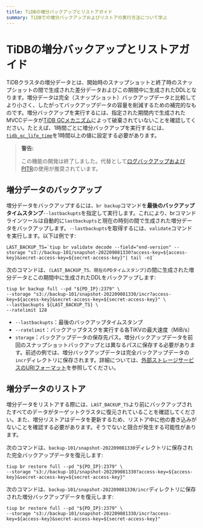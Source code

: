 ```yaml
---
title: TiDBの増分バックアップとリストアガイド
summary: TiDBでの増分バックアップおよびリストアの実行方法について学ぶ
---
```


# TiDBの増分バックアップとリストアガイド

TiDBクラスタの増分データとは、開始時のスナップショットと終了時のスナップショットの間で生成された差分データおよびこの期間中に生成されたDDLとなります。増分データは完全（スナップショット）バックアップデータと比較してより小さく、したがってバックアップデータの容量を削減するための補完的なものです。増分バックアップを実行するには、指定された期間内で生成されたMVCCデータが[TiDB GCメカニズム](/garbage-collection-overview.md)によって破棄されていないことを確認してください。たとえば、1時間ごとに増分バックアップを実行するには、[`tidb_gc_life_time`](/system-variables.md#tidb_gc_life_time-new-in-v50)を1時間以上の値に設定する必要があります。

> **警告:**
>
> この機能の開発は終了しました。代替として[ログバックアップおよびPITR](/br/br-pitr-guide.md)の使用が推奨されています。

## 増分データのバックアップ

増分データをバックアップするには、`br backup`コマンドを**最後のバックアップタイムスタンプ**`--lastbackupts`を指定して実行します。これにより、brコマンドラインツールは自動的に`lastbackupts`と現在の時刻の間で生成された増分データをバックアップします。`--lastbackupts`を取得するには、`validate`コマンドを実行します。以下は例です:

```shell
LAST_BACKUP_TS=`tiup br validate decode --field="end-version" --storage "s3://backup-101/snapshot-202209081330?access-key=${access-key}&secret-access-key=${secret-access-key}"| tail -n1`
```

次のコマンドは、`(LAST_BACKUP_TS、現在のPDタイムスタンプ]`の間に生成された増分データとこの期間中に生成されたDDLをバックアップします:

```shell
tiup br backup full --pd "${PD_IP}:2379" \
--storage "s3://backup-101/snapshot-202209081330/incr?access-key=${access-key}&secret-access-key=${secret-access-key}" \
--lastbackupts ${LAST_BACKUP_TS} \
--ratelimit 128
```

- `--lastbackupts`：最後のバックアップタイムスタンプ
- `--ratelimit`：バックアップタスクを実行する各TiKVの最大速度（MiB/s）
- `storage`：バックアップデータの保存先パス。増分バックアップデータを前回のスナップショットバックアップとは異なるパスに保存する必要があります。前述の例では、増分バックアップデータは完全バックアップデータの`incr`ディレクトリに保存されます。詳細については、[外部ストレージサービスのURIフォーマット](/external-storage-uri.md)を参照してください。

## 増分データのリストア

増分データをリストアする際には、`LAST_BACKUP_TS`より前にバックアップされたすべてのデータがターゲットクラスタに復元されていることを確認してください。また、増分リストアはデータを更新するため、リストア中に他の書き込みがないことを確認する必要があります。そうでないと競合が発生する可能性があります。

次のコマンドは、`backup-101/snapshot-202209081330`ディレクトリに保存された完全バックアップデータを復元します:

```shell
tiup br restore full --pd "${PD_IP}:2379" \
--storage "s3://backup-101/snapshot-202209081330?access-key=${access-key}&secret-access-key=${secret-access-key}"
```

次のコマンドは、`backup-101/snapshot-202209081330/incr`ディレクトリに保存された増分バックアップデータを復元します:

```shell
tiup br restore full --pd "${PD_IP}:2379" \
--storage "s3://backup-101/snapshot-202209081330/incr?access-key=${access-key}&secret-access-key=${secret-access-key}"
```